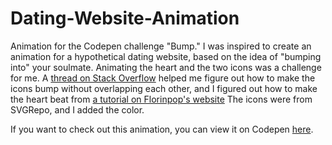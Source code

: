 # Dating-Website-Animation
<p>Animation for the Codepen challenge "Bump." I was inspired to create an animation for a hypothetical dating website, based on the idea of "bumping into" your soulmate. Animating the heart and the two icons was a challenge for me. A <a href="https://stackoverflow.com/questions/21469350/not-possible-to-use-css-calc-with-transformtranslatex-in-ie">thread on Stack Overflow</a> helped me figure out how to make the icons bump without overlapping each other, and I figured out how to make the heart beat from <a href="https://www.florin-pop.com/blog/2019/03/css-pulse-effect">a tutorial on Florinpop's website</a> The icons were from SVGRepo, and I added the color.</p>
<p>If you want to check out this animation, you can view it on Codepen <a href="https://codepen.io/TurtleQueenCoding/full/WNMJemY">here</a>.</p>
